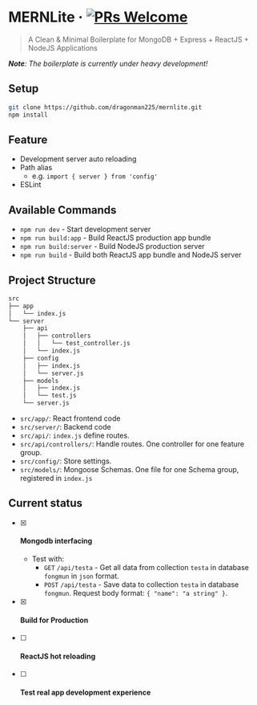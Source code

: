# MERNLite &middot; [![PRs Welcome](https://img.shields.io/badge/PRs-welcome-brightgreen.svg?style=flat-square)](http://makeapullrequest.com)

> A Clean & Minimal Boilerplate for MongoDB + Express + ReactJS + NodeJS Applications

_**Note**: The boilerplate is currently under heavy development!_

## Setup
```bash
git clone https://github.com/dragonman225/mernlite.git
npm install
```
## Feature
* Development server auto reloading
* Path alias
    * e.g. `import { server } from 'config'`
* ESLint

## Available Commands
* `npm run dev` - Start development server
* `npm run build:app` - Build ReactJS production app bundle
* `npm run build:server` - Build NodeJS production server
* `npm run build` - Build both ReactJS app bundle and NodeJS server

## Project Structure
```bash
src
├── app
│   └── index.js
└── server
    ├── api
    │   ├── controllers
    │   │   └── test_controller.js
    │   └── index.js
    ├── config
    │   ├── index.js
    │   └── server.js
    ├── models
    │   ├── index.js
    │   └── test.js
    └── server.js
```
* `src/app/`: React frontend code
* `src/server/`: Backend code
* `src/api/`: `index.js` define routes.
* `src/api/controllers/`: Handle routes. One controller for one feature group.
* `src/config/`: Store settings.
* `src/models/`: Mongoose Schemas. One file for one Schema group, registered in `index.js`

## Current status
- [x] #### Mongodb interfacing
    * Test with:
        * `GET` `/api/testa` -  Get all data from collection `testa` in database `fongmun` in `json` format.
        * `POST` `/api/testa` -  Save data to collection `testa` in database `fongmun`. Request body format: `{ "name": "a string" }`.
- [x] #### Build for Production
- [ ] #### ReactJS hot reloading
- [ ] #### Test real app development experience
